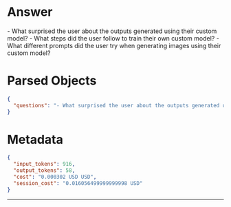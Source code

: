 # Answer

<questions>
- What surprised the user about the outputs generated using their custom model?
- What steps did the user follow to train their own custom model?
- What different prompts did the user try when generating images using their custom model?
</questions>

# Parsed Objects

```json
{
  "questions": "- What surprised the user about the outputs generated using their custom model?\n- What steps did the user follow to train their own custom model?\n- What different prompts did the user try when generating images using their custom model?"
}
```

# Metadata

```json
{
  "input_tokens": 916,
  "output_tokens": 58,
  "cost": "0.000302 USD USD",
  "session_cost": "0.016056499999999998 USD"
}
```

-----
